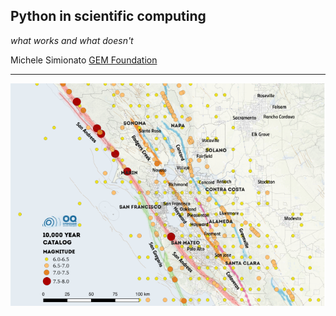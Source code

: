 Python in scientific computing
------------------------------

*what works and what doesn't*

Michele Simionato [GEM Foundation](https://www.globalquakemodel.org)

---

![california](hazard_map.png)
